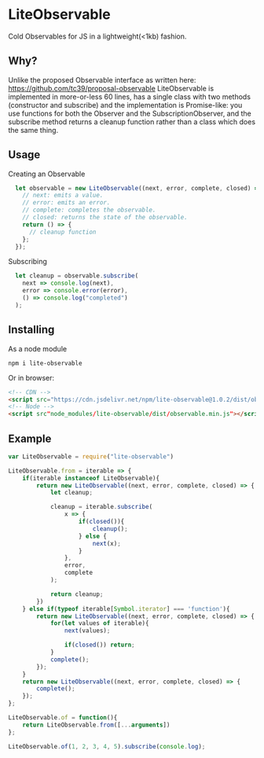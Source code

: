 # LiteObservable
Cold Observables for JS in a lightweight(<1kb) fashion.

## Why?
Unlike the proposed Observable interface as written here:
https://github.com/tc39/proposal-observable
LiteObservable is implemented in more-or-less 60 lines, has a single class with two methods (constructor and subscribe) and the implementation is Promise-like: you use functions for both the Observer and the SubscriptionObserver, and the subscribe method returns a cleanup function rather than a class which does the same thing.

## Usage
Creating an Observable
```js
  let observable = new LiteObservable((next, error, complete, closed) => {
    // next: emits a value.
    // error: emits an error.
    // complete: completes the observable.
    // closed: returns the state of the observable.
    return () => {
      // cleanup function
    };
  });
```

Subscribing
```js
  let cleanup = observable.subscribe(
    next => console.log(next),
    error => console.error(error),
    () => console.log("completed")
  );
```

## Installing
As a node module
```
npm i lite-observable
```
Or in browser:
```html
<!-- CDN -->
<script src="https://cdn.jsdelivr.net/npm/lite-observable@1.0.2/dist/observable.min.js"></script>
<!-- Node -->
<script src"node_modules/lite-observable/dist/observable.min.js"></script>
```

## Example
```js
var LiteObservable = require("lite-observable")

LiteObservable.from = iterable => {
    if(iterable instanceof LiteObservable){
        return new LiteObservable((next, error, complete, closed) => {
            let cleanup;

            cleanup = iterable.subscribe(
                x => {
                    if(closed()){
                        cleanup();
                    } else {
                        next(x);
                    }
                },
                error,
                complete
            );

            return cleanup;
        })
    } else if(typeof iterable[Symbol.iterator] === 'function'){
        return new LiteObservable((next, error, complete, closed) => {
            for(let values of iterable){
                next(values);

                if(closed()) return;
            }
            complete();
        });
    }
    return new LiteObservable((next, error, complete, closed) => {
        complete();
    });
};

LiteObservable.of = function(){
    return LiteObservable.from([...arguments])
};

LiteObservable.of(1, 2, 3, 4, 5).subscribe(console.log);
```
